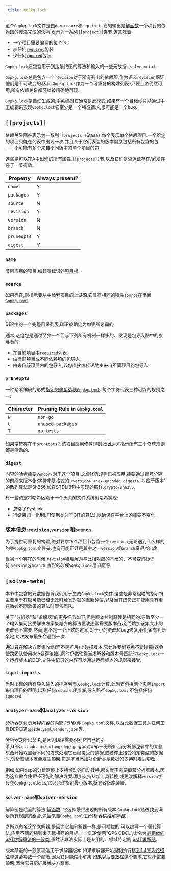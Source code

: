 ```yaml
---
 title: Gopkg.lock
---
```

这个`Gopkg.lock`文件是由`dep ensure`和`dep init`. 它的输出是[解函数](ensure-mechanics.md#functional-flow)一个项目的依赖图的传递完成的快照,表示为一系列`[[project]]`诗节.这意味着:

-   一个项目需要编译的每个包
-   加任何[`required`](Gopkg.toml.md#required)包装
-   少任何[`ignored`](Gopkg.toml.md#ignored)包装

`Gopkg.lock`还包含用于到达最终图的算法和输入的一些元数据.`[solve-meta]`.

`Gopkg.lock`总是包含一个`revision`对于所有列出的依赖项,作为语义`revision`保证他们是不可改变的.因此,`Gopkg.lock`作为一个可重复的构建列表-只要上游仍然可用,所有依赖关系都可以被精确地再现.

`Gopkg.lock`是自动生成的;手动编辑它通常是反模式.如果有一个目标你只能通过手工编辑来实现`Gopkg.lock`它至少是一个特征请求,很可能是一个bug.

## `[[projects]]`

依赖关系图被表示为一系列`[[projects]]`Stasas,每个表示单个依赖项目.一个给定的项目只能在列表中出现一次,并且关于它们表达的版本信息包括所有包含的包——不可能有多个来自不同版本的单个项目的包.

这些是可以在A中出现的所有属性.`[[projects]]`节,以及它们是否保证存在/必须存在于一节有效.

| **Property** | **Always present?** |
| ------------ | ------------------- |
| `name` | Y |
| `packages` | Y |
| `source` | N |
| `revision` | Y |
| `version` | N |
| `branch` | N |
| `pruneopts` | Y |
| `digest` | Y |

### `name`

节所应用的项目,如其所标识的[项目根](glossary.md#project-root).

### `source`

如果存在,则指示要从中检索项目的上游源.它具有相同的特性[`source`在里面`Gopkg.toml`](Gopkg.toml.md#source).

### `packages`

DEP中的一个完整目录列表,DEP被确定为构建所必需的.

通常,这组包是通过至少一个但与下列所有机制一样多的、发现是包导入图中的参与者的:

-   在当前项目中[`required`](Gopkg.toml.md#required)列表
-   由当前项目或不同依赖项的包导入
-   由来自该项目内的包导入,该包直接或传递地由来自不同项目的包导入

### `pruneopts`

一种紧凑编码的形式[指定的修剪选项`Gopkg.toml`](Gopkg.toml.md#prune). 每个字符代表三种可能的规则之一:

| Character | Pruning Rule in `Gopkg.toml` |
| --------- | ---------------------------- |
| `N` | `non-go` |
| `U` | `unused-packages` |
| `T` | `go-tests` |

如果字符存在于`pruneopts`为该项目启用修剪规则.因此,`NUT`指示所有三个修剪规则都是活动的.

### `digest`

内容的哈希摘要`vendor/`对于这个项目,*之后*修剪规则已被应用.摘要通过冒号分隔的前缀来版本化;字符串是格式的.`<version>:<hex-encoded digest>`. 对应于版本1的散列算法是Sh256,如在STDLIB包中实现的那样.`crypto/sha256`.

有一些调整将哈希区别于一个天真的文件系统树哈希实现:

-   忽略了SysLink.
-   行结束归一化到LF(使用类似于GIT的算法),以确保在平台上的摘要不变化.

### 版本信息:`revision`,`version`和`branch`

为了提供可重复的构建,绝对要求每个项目节包含一个`revision`,无论遇到什么样的约束`Gopkg.toml`文件夹.也有可能正好是其中之一`version`或`branch`将*另外*出席.

当另一个存在的时候,`revision`被理解为与此相对应的基础的、不可变的标识符.`version`或`branch` *当时的时候`Gopkg.lock`是书面的*.

## `[solve-meta]`

本节中包含的元数据告诉我们用于生成`Gopkg.lock`文件.这些是非常粗略的指示符,主要用于在锁可能已经无效时触发对锁的重新评估,以及当其成员正在使用具有潜在微妙不同效果的算法时警告团队.

关于"分析器"和"求解器"的更多细节如下,但是版本控制原理是相同的:导致至少一个输入集可接受解决方案集减少的算法更改通常需要版本凸起,而增加该集大小的更改则不需要.然而,这不是一个正式的定义;对于小的更改和bug修复,我们留有判断余地,每次发布最多会遇到一次.

通过只在解决方案集收缩(而不是扩展)上碰撞版本,它允许我们避免不断碰撞(这会使跨团队使用dep变得笨拙),同时仍然使得当求解器和版本号匹配时`Gopkg.lock`一个运行版本的DEP,文件中记录的内容可以通过运行版本的规则来接受.

### `input-imports`

当时出现的所有导入输入的排序列表.`Gopkg.lock`计算.此列表包括两个实际`import`来自项目的声明,以及任何`required`列出的导入路径`Gopkg.toml`,不包括任何`ignored`.

### `analyzer-name`和`analyzer-version`

分析器是负责解释内容的内部DEP组件.`Gopkg.toml`文件,以及元数据工具从任何工具DEP知道:`glide.yaml`,`vendor.json`等.

分析器之所以命名,是因为DEP需要识别它自己的引擎,GPS.`github.com/golang/dep/gps`gps对dep一无所知.当分析器逻辑中的某些东西开始以显著不同的方式处理它已经接受的数据,或者停止接受特定类型的数据时,分析器版本就会发生颠簸.它是*不*当添加对全新类型数据的支持时发生更改.

例如,如果dep的分析器停止支持滑动的自动转换,那么就不需要颠簸分析器版本,因为这样做会使*更多*可能的解决方案.添加支持从新工具转换,或更改解释`version`字段在`Gopkg.toml`因此,它只允许指定最小版本,将导致版本颠簸.

### `solver-name`和`solver-version`

解算器是后面的算法.[解函数](ensure-mechanics.md#functional-flow). 它选择最终出现的所有版本.`Gopkg.lock`通过找到满足所有规则的组合,包括来自`Gopkg.toml`(由分析器供给解算器).

之所以命名这个求解器,是因为它和分析器一样,是可插拔的;可以编写一个替代算法,应用不同的规则来实现相同的目标.一个DEP使用"GPS CDCL",命名为[最相似的SAT求解算法的一般类](https://en.wikipedia.org/wiki/Conflict-Driven_Clause_Learning),虽然该算法实际上是专用的、领域特定的.[SMT求解器](https://en.wikipedia.org/wiki/Satisfiability_modulo_theories).

版本颠簸的一般原理适用于求解器版本:如果求解器开始强制执行[转到1.4导入路径注释](https://golang.org/cmd/go/#hdr-Import_path_checking)这会导致一个颠簸,因为它只能缩小解集.如果以后要放松这个要求,它就不需要颠簸,因为它只能扩展解决方案集.
